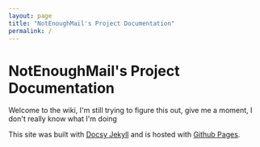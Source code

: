 ```yaml
---
layout: page
title: "NotEnoughMail's Project Documentation"
permalink: /
---
```


# NotEnoughMail's Project Documentation

Welcome to the wiki, I'm still trying to figure this out, give me a moment, I don't really know what I'm doing

This site was built with [Docsy Jekyll](https://vsoch.github.io/docsy-jekyll) and is hosted with [Github Pages](https://pages.github.com/).
